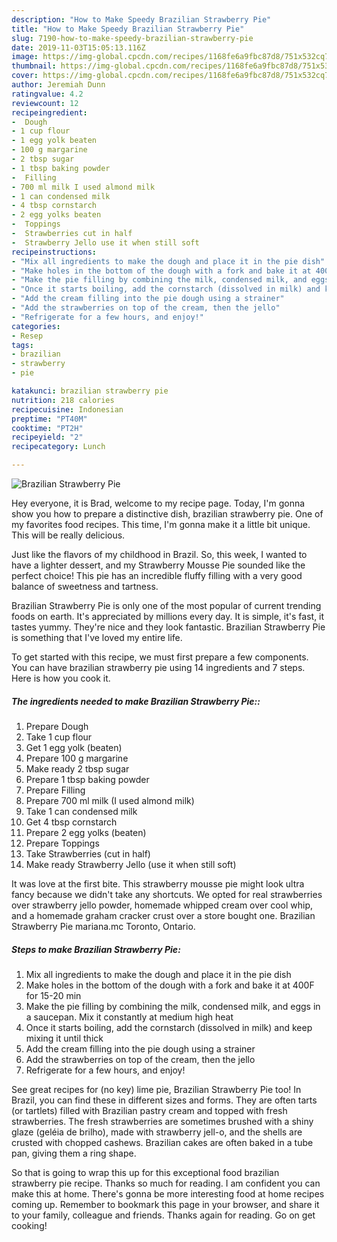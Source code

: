 ```yaml
---
description: "How to Make Speedy Brazilian Strawberry Pie"
title: "How to Make Speedy Brazilian Strawberry Pie"
slug: 7190-how-to-make-speedy-brazilian-strawberry-pie
date: 2019-11-03T15:05:13.116Z
image: https://img-global.cpcdn.com/recipes/1168fe6a9fbc87d8/751x532cq70/brazilian-strawberry-pie-recipe-main-photo.jpg
thumbnail: https://img-global.cpcdn.com/recipes/1168fe6a9fbc87d8/751x532cq70/brazilian-strawberry-pie-recipe-main-photo.jpg
cover: https://img-global.cpcdn.com/recipes/1168fe6a9fbc87d8/751x532cq70/brazilian-strawberry-pie-recipe-main-photo.jpg
author: Jeremiah Dunn
ratingvalue: 4.2
reviewcount: 12
recipeingredient:
-  Dough
- 1 cup flour
- 1 egg yolk beaten
- 100 g margarine
- 2 tbsp sugar
- 1 tbsp baking powder
-  Filling
- 700 ml milk I used almond milk
- 1 can condensed milk
- 4 tbsp cornstarch
- 2 egg yolks beaten
-  Toppings
-  Strawberries cut in half
-  Strawberry Jello use it when still soft
recipeinstructions:
- "Mix all ingredients to make the dough and place it in the pie dish"
- "Make holes in the bottom of the dough with a fork and bake it at 400F for 15-20 min"
- "Make the pie filling by combining the milk, condensed milk, and eggs in a saucepan. Mix it constantly at medium high heat"
- "Once it starts boiling, add the cornstarch (dissolved in milk) and keep mixing it until thick"
- "Add the cream filling into the pie dough using a strainer"
- "Add the strawberries on top of the cream, then the jello"
- "Refrigerate for a few hours, and enjoy!"
categories:
- Resep
tags:
- brazilian
- strawberry
- pie

katakunci: brazilian strawberry pie
nutrition: 218 calories
recipecuisine: Indonesian
preptime: "PT40M"
cooktime: "PT2H"
recipeyield: "2"
recipecategory: Lunch

---
```



![Brazilian Strawberry Pie](https://img-global.cpcdn.com/recipes/1168fe6a9fbc87d8/751x532cq70/brazilian-strawberry-pie-recipe-main-photo.jpg)

Hey everyone, it is Brad, welcome to my recipe page. Today, I'm gonna show you how to prepare a distinctive dish, brazilian strawberry pie. One of my favorites food recipes. This time, I'm gonna make it a little bit unique. This will be really delicious.

Just like the flavors of my childhood in Brazil. So, this week, I wanted to have a lighter dessert, and my Strawberry Mousse Pie sounded like the perfect choice! This pie has an incredible fluffy filling with a very good balance of sweetness and tartness.

Brazilian Strawberry Pie is only one of the most popular of current trending foods on earth. It's appreciated by millions every day. It is simple, it's fast, it tastes yummy. They're nice and they look fantastic. Brazilian Strawberry Pie is something that I've loved my entire life.


To get started with this recipe, we must first prepare a few components. You can have brazilian strawberry pie using 14 ingredients and 7 steps. Here is how you cook it.

##### The ingredients needed to make Brazilian Strawberry Pie::

1. Prepare  Dough
1. Take 1 cup flour
1. Get 1 egg yolk (beaten)
1. Prepare 100 g margarine
1. Make ready 2 tbsp sugar
1. Prepare 1 tbsp baking powder
1. Prepare  Filling
1. Prepare 700 ml milk (I used almond milk)
1. Take 1 can condensed milk
1. Get 4 tbsp cornstarch
1. Prepare 2 egg yolks (beaten)
1. Prepare  Toppings
1. Take  Strawberries (cut in half)
1. Make ready  Strawberry Jello (use it when still soft)


It was love at the first bite. This strawberry mousse pie might look ultra fancy because we didn&#39;t take any shortcuts. We opted for real strawberries over strawberry jello powder, homemade whipped cream over cool whip, and a homemade graham cracker crust over a store bought one. Brazilian Strawberry Pie mariana.mc Toronto, Ontario. 

##### Steps to make Brazilian Strawberry Pie:

1. Mix all ingredients to make the dough and place it in the pie dish
1. Make holes in the bottom of the dough with a fork and bake it at 400F for 15-20 min
1. Make the pie filling by combining the milk, condensed milk, and eggs in a saucepan. Mix it constantly at medium high heat
1. Once it starts boiling, add the cornstarch (dissolved in milk) and keep mixing it until thick
1. Add the cream filling into the pie dough using a strainer
1. Add the strawberries on top of the cream, then the jello
1. Refrigerate for a few hours, and enjoy!


See great recipes for (no key) lime pie, Brazilian Strawberry Pie too! In Brazil, you can find these in different sizes and forms. They are often tarts (or tartlets) filled with Brazilian pastry cream and topped with fresh strawberries. The fresh strawberries are sometimes brushed with a shiny glaze (geléia de brilho), made with strawberry jell-o, and the shells are crusted with chopped cashews. Brazilian cakes are often baked in a tube pan, giving them a ring shape. 

So that is going to wrap this up for this exceptional food brazilian strawberry pie recipe. Thanks so much for reading. I am confident you can make this at home. There's gonna be more interesting food at home recipes coming up. Remember to bookmark this page in your browser, and share it to your family, colleague and friends. Thanks again for reading. Go on get cooking!
